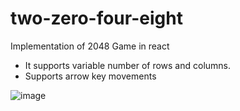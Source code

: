 # two-zero-four-eight
Implementation of 2048 Game in react

- It supports variable number of rows and columns.
- Supports arrow key movements

![image](https://user-images.githubusercontent.com/65825273/180436422-7b6bb697-27f8-47d3-bbfb-b94da962961b.png)

